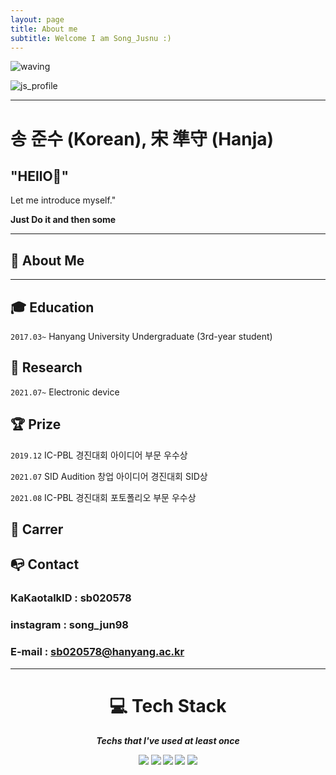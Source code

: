 ```yaml
---
layout: page
title: About me
subtitle: Welcome I am Song_Jusnu :)
---
```


![waving](https://capsule-render.vercel.app/api?type=waving&height=200&text=Song%20Junsu&fontAlign=50&fontAlignY=40&color=gradient)

![js_profile](https://user-images.githubusercontent.com/74344434/132435989-8e193368-3cd4-464f-8b4e-5f9894810763.jpg)

---
# **송 준수 (Korean), 宋 準守 (Hanja)**

## "HEllO👋"
Let me introduce myself."

**Just Do it and then some** 

---
## **👩 About Me**
---

## **🎓 Education**

`2017.03~` Hanyang University Undergraduate (3rd-year student)


## **📝 Research** 

`2021.07~` Electronic device

## **🏆 Prize**

`2019.12` IC-PBL 경진대회 아이디어 부문 우수상

`2021.07` SID Audition 창업 아이디어 경진대회 SID상

`2021.08` IC-PBL 경진대회 포토폴리오 부문 우수상

## **📑 Carrer**




## **📭 Contact** 
### KaKaotalkID : sb020578
### instagram : song_jun98
### E-mail : sb020578@hanyang.ac.kr

---

<center>

<h1> 💻 Tech Stack
<h5><dl> Techs that I've used at least once</dl>

<img src="https://img.shields.io/badge/Python-3766AB?style=flat-square&logo=Python&logoColor=white"/>
<img src="https://img.shields.io/badge/HTML5-E34F26?style=flat-square&logo=html5&logoColor=white"/>
<img src="https://img.shields.io/badge/CSS-1572B6?style=flat-square&logo=css3&logoColor=white"/>
<img src="https://img.shields.io/badge/Java-007396?style=flat-square&logo=JAVA&logoColor=white"/>
<img src="https://img.shields.io/badge/-C-F7DF1E?style=flat-square&logo=C&logoColor=white"/>